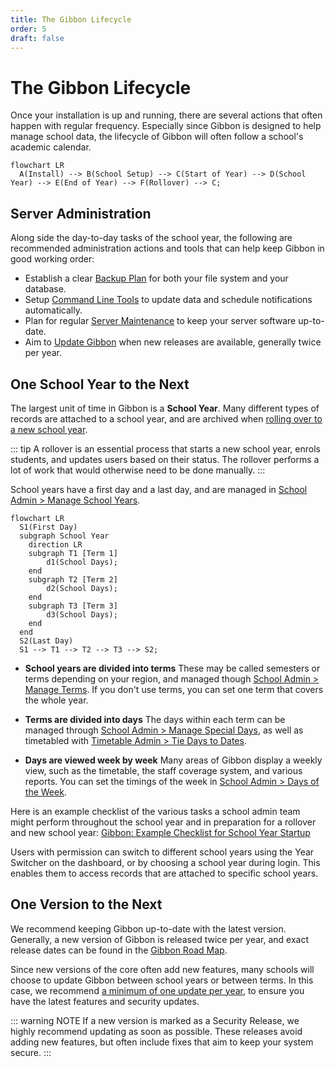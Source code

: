 ```yaml
---
title: The Gibbon Lifecycle
order: 5
draft: false
---
```

# The Gibbon Lifecycle

Once your installation is up and running, there are several actions that often happen with regular frequency. Especially since Gibbon is designed to help manage school data, the lifecycle of Gibbon will often follow a school's academic calendar.

```mermaid
flowchart LR
  A(Install) --> B(School Setup) --> C(Start of Year) --> D(School Year) --> E(End of Year) --> F(Rollover) --> C;
```

## Server Administration

Along side the day-to-day tasks of the school year, the following are recommended administration actions and tools that can help keep Gibbon in good working order:
- Establish a clear [Backup Plan](backing-up-your-system.md) for both your file system and your database.
- Setup [Command Line Tools](command-line-tools.md) to update data and schedule notifications automatically.
- Plan for regular [Server Maintenance](server-maintenance.md) to keep your server software up-to-date.
- Aim to [Update Gibbon](updating-gibbon.md) when new releases are available, generally twice per year.

## One School Year to the Next

The largest unit of time in Gibbon is a **School Year**. Many different types of records are attached to a school year, and are archived when [rolling over to a new school year](<./modules/admin/rollover.md>). 

::: tip
A rollover is an essential process that starts a new school year, enrols students, and updates users based on their status. The rollover performs a lot of work that would otherwise need to be done manually.
:::

School years have a first day and a last day, and are managed in <u>School Admin > Manage School Years</u>.

```mermaid
flowchart LR
  S1(First Day)
  subgraph School Year
    direction LR
    subgraph T1 [Term 1]
        d1(School Days);
    end
    subgraph T2 [Term 2]
        d2(School Days);
    end
    subgraph T3 [Term 3]
        d3(School Days);
    end
  end
  S2(Last Day)
  S1 --> T1 --> T2 --> T3 --> S2; 
```

- **School years are divided into terms**
  These may be called semesters or terms depending on your region, and managed though <u>School Admin > Manage Terms</u>. If you don't use terms, you can set one term that covers the whole year.
  
- **Terms are divided into days**
  The days within each term can be managed through <u>School Admin > Manage Special Days</u>, as well as timetabled with <u>Timetable Admin > Tie Days to Dates</u>.
  
- **Days are viewed week by week**
  Many areas of Gibbon display a weekly view, such as the timetable, the staff coverage system, and various reports. You can set the timings of the week in  <u>School Admin > Days of the Week</u>.

Here is an example checklist of the various tasks a school admin team might perform throughout the school year and in preparation for a rollover and new school year:
[Gibbon: Example Checklist for School Year Startup](https://docs.google.com/spreadsheets/d/1Zq3QOvYqFIjxw26R2B1G2CEJ0Vrj5gmbXEdioCJ-XZU/edit?usp=drivesdk)

Users with permission can switch to different school years using the Year Switcher on the dashboard, or by choosing a school year during login. This enables them to access records that are attached to specific school years.

## One Version to the Next

We recommend keeping Gibbon up-to-date with the latest version. Generally, a new version of Gibbon is released twice per year, and exact release dates can be found in the [Gibbon Road Map](<./development/gibbon-road-map.md>).

Since new versions of the core often add new features, many schools will choose to update Gibbon between school years or between terms. In this case, we recommend <u>a minimum of one update per year</u>, to ensure you have the latest features and security updates.

::: warning NOTE
If a new version is marked as a Security Release, we highly recommend updating as soon as possible. These releases avoid adding new features, but often include fixes that aim to keep your system secure.
:::
